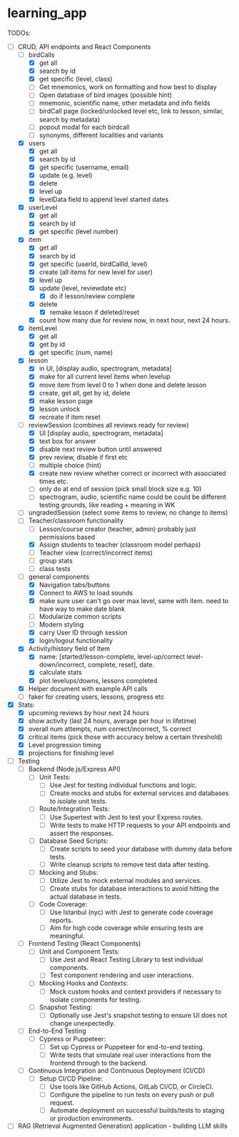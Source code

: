 # learning_app

TODOs:
- [ ] CRUD, API endpoints and React Components
    - [ ] birdCalls 
        - [x] get all
        - [x] search by id
        - [x] get specific (level, class)
        - [ ] Get mnemonics, work on formatting and how best to display
        - [ ] Open database of bird images (possible hint)
        - [ ] mnemonic, scientific name, other metadata and info fields
        - [ ] birdCall page (locked/unlocked level etc, link to lesson, similar, search by metadata)
        - [ ] popout modal for each birdcall
        - [ ] synonyms, different localities and variants
    - [x] users 
        - [x] get all
        - [x] search by id
        - [x] get specific (username, email)
        - [x] update (e.g. level)
        - [x] delete 
        - [x] level up
        - [x] levelData field to append level started dates
    - [x] userLevel 
        - [x] get all
        - [x] search by id
        - [x] get specific (level number)
    - [x] item
        - [x] get all
        - [x] search by id
        - [x] get specific (userId, birdCallId, level)
        - [x] create (all items for new level for user)
        - [x] level up
        - [x] update (level, reviewdate etc) 
            - [x] do if lesson/review complete
        - [x] delete
            - [x] remake lesson if deleted/reset
        - [x] count how many due for review now, in next hour, next 24 hours.
    - [x] itemLevel
        - [x] get all
        - [x] get by id
        - [x] get specific (num, name)
    - [x] lesson 
        - [x] in UI, [display audio, spectrogram, metadata]
        - [x] make for all current level items when levelup
        - [x] move item from level 0 to 1 when done and delete lesson
        - [x] create, get all, get by id, delete
        - [x] make lesson page
        - [x] lesson unlock
        - [x] recreate if item reset
    - [ ] reviewSession (combines all reviews ready for review)
        - [x] UI [display audio, spectrogram, metadata]
        - [x] text box for answer
        - [x] disable next review button until answered
        - [x] prev review, disable if first etc
        - [ ] multiple choice (hint)
        - [x] create new review whether correct or incorrect with associated times etc.
        - [ ] only do at end of session (pick small block size e.g. 10)
        - [ ] spectrogram, audio, scientific name could be could be different testing grounds, like reading + meaning in WK
    - [ ] ungradedSession (select some items to review, no change to items)
    - [ ] Teacher/classroom functionality
        - [ ] Lesson/course creator (teacher, admin) probably just permissions based
        - [x] Assign students to teacher (classroom model perhaps)
        - [ ] Teacher view (correct/incorrect items)
        - [ ] group stats
        - [ ] class tests
    - [ ] general components
        - [x] Navigation tabs/buttons
        - [x] Connect to AWS to load sounds
        - [x] make sure user can't go over max level, same with item. need to have way to make date blank
        - [ ] Modularize common scripts
        - [ ] Modern styling
        - [x] carry User ID through session
        - [x] login/logout functionality
    - [x] Activity/history field of Item
        - [x] name: [started/lesson-complete, level-up/correct level-down/incorrect, complete, reset], date.
        - [x] calculate stats
        - [x] plot levelups/downs, lessons completed
    - [x] Helper document with example API calls
    - [ ] faker for creating users, lessons, progress etc

- [x] Stats:
    - [x] upcoming reviews by hour next 24 hours
    - [x] show activity (last 24 hours, average per hour in lifetime)
    - [x] overall num attempts, num correct/incorrect, % correct
    - [x] critical items (pick those with accuracy below a certain threshold)
    - [x] Level progression timing
    - [x] projections for finishing level

- [ ] Testing
    - [ ] Backend (Node.js/Express API)
        - [ ] Unit Tests:
            - [ ] Use Jest for testing individual functions and logic.
            - [ ] Create mocks and stubs for external services and databases to isolate unit tests.
        - [ ] Route/Integration Tests:
            - [ ] Use Supertest with Jest to test your Express routes.
            - [ ] Write tests to make HTTP requests to your API endpoints and assert the responses.
        - [ ] Database Seed Scripts:
            - [ ] Create scripts to seed your database with dummy data before tests.
            - [ ] Write cleanup scripts to remove test data after testing.
        - [ ] Mocking and Stubs:
            - [ ] Utilize Jest to mock external modules and services.
            - [ ] Create stubs for database interactions to avoid hitting the actual database in tests.
        - [ ] Code Coverage:
            - [ ] Use Istanbul (nyc) with Jest to generate code coverage reports.
            - [ ] Aim for high code coverage while ensuring tests are meaningful.
    - [ ] Frontend Testing (React Components)
        - [ ] Unit and Component Tests:
            - [ ] Use Jest and React Testing Library to test individual components.
            - [ ] Test component rendering and user interactions.
        - [ ] Mocking Hooks and Contexts:
            - [ ] Mock custom hooks and context providers if necessary to isolate components for testing.
        - [ ] Snapshot Testing:
            - [ ] Optionally use Jest's snapshot testing to ensure UI does not change unexpectedly.
    - [ ] End-to-End Testing
        - [ ] Cypress or Puppeteer:
            - [ ] Set up Cypress or Puppeteer for end-to-end testing.
            - [ ] Write tests that simulate real user interactions from the frontend through to the backend.
    - [ ] Continuous Integration and Continuous Deployment (CI/CD)
        - [ ] Setup CI/CD Pipeline:
            - [ ] Use tools like GitHub Actions, GitLab CI/CD, or CircleCI.
            - [ ] Configure the pipeline to run tests on every push or pull request.
            - [ ] Automate deployment on successful builds/tests to staging or production environments.

- [ ] RAG (Retrieval Augmented Generation) application - building LLM skills